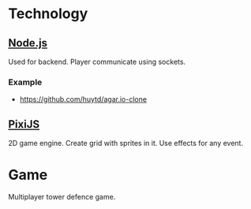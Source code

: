 # Technology

## [Node.js](https://nodejs.org/en/)

Used for backend. Player communicate using sockets. 

### Example

- https://github.com/huytd/agar.io-clone

## [PixiJS](https://www.pixijs.com/)

2D game engine. Create grid with sprites in it. Use effects for any event.

# Game

Multiplayer tower defence game. 
